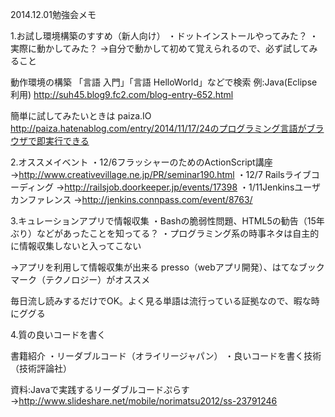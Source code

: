 2014.12.01勉強会メモ
 
1.お試し環境構築のすすめ（新人向け）
・ドットインストールやってみた？
・実際に動かしてみた？
→自分で動かして初めて覚えられるので、必ず試してみること
 
動作環境の構築
「言語 入門」「言語 HelloWorld」などで検索
例:Java(Eclipse利用)
http://suh45.blog9.fc2.com/blog-entry-652.html
 
簡単に試してみたいときは
paiza.IO
http://paiza.hatenablog.com/entry/2014/11/17/24のプログラミング言語がブラウザで即実行できる
 
2.オススメイベント
・12/6フラッシャーのためのActionScript講座
→http://www.creativevillage.ne.jp/PR/seminar190.html
・12/7 Railsライブコーディング
→http://railsjob.doorkeeper.jp/events/17398
・1/11Jenkinsユーザカンファレンス
→http://jenkins.connpass.com/event/8763/
 
 
3.キュレーションアプリで情報収集
・Bashの脆弱性問題、HTML5の勧告（15年ぶり）などがあったことを知ってる？
・プログラミング系の時事ネタは自主的に情報収集しないと入ってこない
 
→アプリを利用して情報収集が出来る
presso（webアプリ開発）、はてなブックマーク（テクノロジー）がオススメ
 
毎日流し読みするだけでOK。よく見る単語は流行っている証拠なので、暇な時にググる
 
 
4.質の良いコードを書く
 
書籍紹介
・リーダブルコード（オライリージャパン）
・良いコードを書く技術（技術評論社）
 
資料:Javaで実践するリーダブルコードぷらす
→http://www.slideshare.net/mobile/norimatsu2012/ss-23791246
